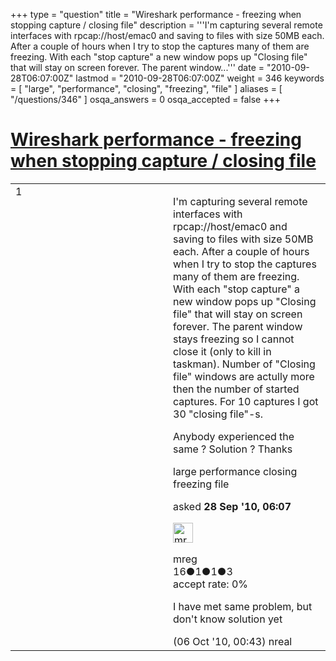 +++
type = "question"
title = "Wireshark performance - freezing when stopping capture / closing file"
description = '''I&#x27;m capturing several remote interfaces with rpcap://host/emac0 and saving to files with size 50MB each. After a couple of hours when I try to stop the captures many of them are freezing. With each &quot;stop capture&quot; a new window pops up &quot;Closing file&quot; that will stay on screen forever. The parent window...'''
date = "2010-09-28T06:07:00Z"
lastmod = "2010-09-28T06:07:00Z"
weight = 346
keywords = [ "large", "performance", "closing", "freezing", "file" ]
aliases = [ "/questions/346" ]
osqa_answers = 0
osqa_accepted = false
+++

<div class="headNormal">

# [Wireshark performance - freezing when stopping capture / closing file](/questions/346/wireshark-performance-freezing-when-stopping-capture-closing-file)

</div>

<div id="main-body">

<div id="askform">

<table id="question-table" style="width:100%;"><colgroup><col style="width: 50%" /><col style="width: 50%" /></colgroup><tbody><tr class="odd"><td style="width: 30px; vertical-align: top"><div class="vote-buttons"><div id="post-346-score" class="post-score" title="current number of votes">1</div><div id="favorite-count" class="favorite-count"></div></div></td><td><div id="item-right"><div class="question-body"><p>I'm capturing several remote interfaces with rpcap://host/emac0 and saving to files with size 50MB each. After a couple of hours when I try to stop the captures many of them are freezing. With each "stop capture" a new window pops up "Closing file" that will stay on screen forever. The parent window stays freezing so I cannot close it (only to kill in taskman). Number of "Closing file" windows are actully more then the number of started captures. For 10 captures I got 30 "closing file"-s.</p><p>Anybody experienced the same ? Solution ? Thanks</p></div><div id="question-tags" class="tags-container tags">large performance closing freezing file</div><div id="question-controls" class="post-controls"></div><div class="post-update-info-container"><div class="post-update-info post-update-info-user"><p>asked <strong>28 Sep '10, 06:07</strong></p><img src="https://secure.gravatar.com/avatar/d3439144f4810a1b7813b18d35d55993?s=32&amp;d=identicon&amp;r=g" class="gravatar" width="32" height="32" alt="mreg&#39;s gravatar image" /><p>mreg<br />
<span class="score" title="16 reputation points">16</span><span title="1 badges"><span class="badge1">●</span><span class="badgecount">1</span></span><span title="1 badges"><span class="silver">●</span><span class="badgecount">1</span></span><span title="3 badges"><span class="bronze">●</span><span class="badgecount">3</span></span><br />
<span class="accept_rate" title="Rate of the user&#39;s accepted answers">accept rate:</span> <span title="mreg has no accepted answers">0%</span></p></div></div><div id="comments-container-346" class="comments-container"><span id="430"></span><div id="comment-430" class="comment"><div id="post-430-score" class="comment-score"></div><div class="comment-text"><p>I have met same problem, but don't know solution yet</p></div><div id="comment-430-info" class="comment-info"><span class="comment-age">(06 Oct '10, 00:43)</span> nreal</div></div></div><div id="comment-tools-346" class="comment-tools"></div><div class="clear"></div><div id="comment-346-form-container" class="comment-form-container"></div><div class="clear"></div></div></td></tr></tbody></table>

</div>

</div>

